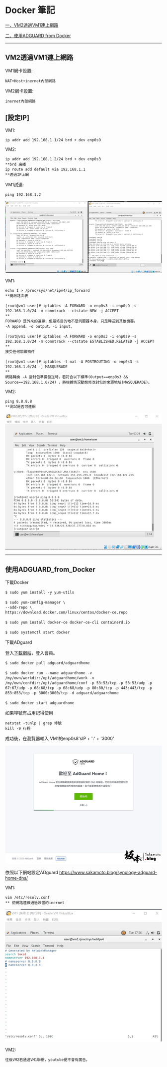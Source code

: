 # Docker 筆記

[一、VM2透過VM1連上網路](#VM2透過VM1連上網路)

[二、使用ADGUARD from Docker](#使用ADGUARD_from_Docker)

---


## VM2透過VM1連上網路

VM1網卡設置:

    NAT+Host+inernet內部網路


VM2網卡設置:

    inernet內部網路


## [設定IP]

VM1:


    ip addr add 192.168.1.1/24 brd + dev enp0s9



VM2:
    
    ip addr add 192.168.1.2/24 brd + dev enp0s3
    **brd 廣播
    ip route add default via 192.168.1.1
    **透過IP上網

VM1試連:

    ping 192.168.1.2

![im](https://github.com/TKTim/Docker-/blob/master/Picture/01.jpg)


VM1:

    echo 1 > /proc/sys/net/ipv4/ip_forward
    **開啟路由表

    [root@vm1 user]# iptables -A FORWARD -o enp0s3 -i enp0s9 -s 192.168.1.0/24 -m conntrack --ctstate NEW -j ACCEPT
    **
    FORWARD 是外來的連線，但最終目的地不是伺服器本身，只是轉送到其他機器。
    -A append、-o output、-i input、

    [root@vm1 user]# iptables -A FORWARD -o enp0s3 -i enp0s9 -s 192.168.1.0/24 -m conntrack --ctstate ESTABLISHED,RELATED -j ACCEPT
    ** 
    接受任何關聯物件

    [root@vm1 user]# iptables -t nat -A POSTROUTING -o enp0s3 -s 192.168.1.0/24 -j MASQUERADE
    **
    網路轉換 -A 當封包準備發送時，若符合以下標準(Output==enp0s3 && Source==192.168.1.0/24) ，將根據情況動態修改封包的來源地址(MASQUERADE)。


VM2:

    ping 8.8.8.8
    **測試是否可連網
![im](https://github.com/TKTim/Docker-/blob/master/Picture/02.jpg)

---

## 使用ADGUARD_from_Docker

下載Docker

    $ sudo yum install -y yum-utils

    $ sudo yum-config-manager \
    --add-repo \
    https://download.docker.com/linux/centos/docker-ce.repo

    $ sudo yum install docker-ce docker-ce-cli containerd.io

    $ sudo systemctl start docker



下載ADguard

登入[下載網站](https://hub.docker.com/r/adguard/adguardhome)，登入會員。

    $ sudo docker pull adguard/adguardhome

    $ sudo docker run --name adguardhome -v /my/own/workdir:/opt/adguardhome/work -v /my/own/confdir:/opt/adguardhome/conf -p 53:53/tcp -p 53:53/udp -p 67:67/udp -p 68:68/tcp -p 68:68/udp -p 80:80/tcp -p 443:443/tcp -p 853:853/tcp -p 3000:3000/tcp -d adguard/adguardhome

    $ sudo docker start adguardhome

如果埠號有占用記得使用

    netstat -tunlp | grep 埠號
    kill -9 行程

成功後，在瀏覽器輸入 VM1的enp0s8'sIP + ':' + '3000'

![im](https://github.com/TKTim/Docker-/blob/master/Picture/03.jpg)

依照以下網站設定ADguard
https://www.sakamoto.blog/synology-adguard-home-dns/

VM1:
   
    vim /etc/resolv.conf
    ** 使網路連線通過設置的inernet

![im](https://github.com/TKTim/Docker-/blob/master/Picture/04.jpg)

VM2:

    往後VM2若通過VM1聯網，youtube便不會有廣告。









